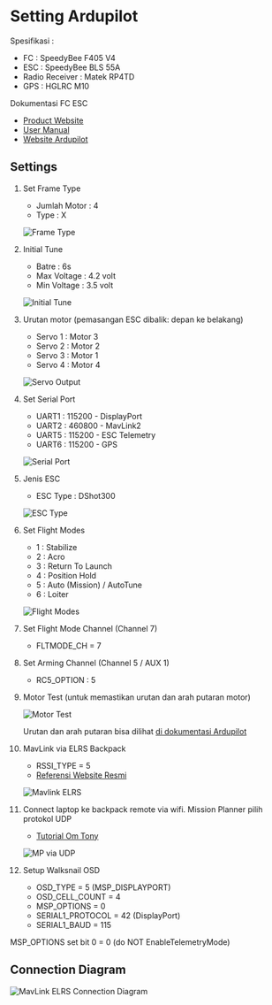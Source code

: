 # Setting Ardupilot #

Spesifikasi : 

* FC : SpeedyBee F405 V4 
* ESC : SpeedyBee BLS 55A
* Radio Receiver : Matek RP4TD
* GPS : HGLRC M10

Dokumentasi FC ESC

* [Product Website](https://www.speedybee.com/speedybee-f405-v4-bls-55a-30x30-fc-esc-stack/)
* [User Manual](https://store-fhxxhuiq8q.mybigcommerce.com/product_images/img_SpeedyBee_F405_V4_Stack/SpeedyBee_F405_V4_Stack_Manual_EN.pdf)
* [Website Ardupilot](https://ardupilot.org/copter/docs/common-speedybeef4-v3.html)

## Settings ##

1. Set Frame Type

    * Jumlah Motor : 4
    * Type : X

    ![Frame Type](img/01-frame-type.png)

2. Initial Tune

    * Batre : 6s
    * Max Voltage : 4.2 volt
    * Min Voltage : 3.5 volt

    ![Initial Tune](img/02-initial-tune.png)

3. Urutan motor (pemasangan ESC dibalik: depan ke belakang)
   
   * Servo 1 : Motor 3
   * Servo 2 : Motor 2
   * Servo 3 : Motor 1
   * Servo 4 : Motor 4

   ![Servo Output](img/03-servo-output.png)

4. Set Serial Port

    * UART1 : 115200 - DisplayPort
    * UART2 : 460800 - MavLink2
    * UART5 : 115200 - ESC Telemetry
    * UART6 : 115200 - GPS

    ![Serial Port](img/04-serial-ports.png)

5. Jenis ESC

    * ESC Type : DShot300

    ![ESC Type](img/05-esc-type.png)

6. Set Flight Modes

    * 1 : Stabilize
    * 2 : Acro
    * 3 : Return To Launch
    * 4 : Position Hold
    * 5 : Auto (Mission) / AutoTune
    * 6 : Loiter

    ![Flight Modes](img/06-flight-modes.png)

7. Set Flight Mode Channel (Channel 7)

    * FLTMODE_CH = 7

8. Set Arming Channel (Channel 5 / AUX 1)

    * RC5_OPTION : 5

9. Motor Test (untuk memastikan urutan dan arah putaran motor)

    ![Motor Test](img/07-motor-test.png)

    Urutan dan arah putaran bisa dilihat [di dokumentasi Ardupilot](https://ardupilot.org/copter/docs/connect-escs-and-motors.html)

10. MavLink via ELRS Backpack
   
    * RSSI_TYPE = 5
    * [Referensi Website Resmi](https://www.expresslrs.org/software/mavlink/)

    ![Mavlink ELRS](img/08-elrs-mavlink-rssi-type.png)

11. Connect laptop ke backpack remote via wifi. Mission Planner pilih protokol UDP

    * [Tutorial Om Tony](https://www.youtube.com/watch?v=EOUdSb7iJ2s)

    ![MP via UDP](img/09-mp-via-backpack.png)

12. Setup Walksnail OSD

    * OSD_TYPE = 5 (MSP_DISPLAYPORT)
    * OSD_CELL_COUNT = 4
    * MSP_OPTIONS = 0
    * SERIAL1_PROTOCOL = 42 (DisplayPort)
    * SERIAL1_BAUD = 115

MSP_OPTIONS set bit 0 = 0 (do NOT EnableTelemetryMode)

## Connection Diagram ##

![MavLink ELRS Connection Diagram](img/connection-diagram.png)